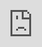 ```yaml
---
layout: post
title: "PURPLE K!SS가 스포일러 영화에 '다시 대화할 수 있을까'를 소개합니다."
author: "undefined"
thumbnail: "https://www.allkpop.com/upload/2021/02/content/020428/thumb/1612258109_germainej.jpg"
tags: 
---
```




<div class="video_wrapper" style="padding-top: 56.25%;">
    <iframe id="player" class="main_video" src="https://www.youtube.com/embed/dqcZkXbyTU4" width="100%" height="100%" frameborder="0" allowfullscreen="" style="display: block !important; position: absolute; top: 0px; left: 0px; width: 100%; height: 100%;"></iframe>
</div>


PURPLE K!SS가 `다시 대화할 수 있을까`의 스포일러 영화를 공개했습니다!

스포일러 필름을 보시면 PURPLEK의 예고편이 나옵니다.곧 공개될 SS의 뮤직비디오, 그리고 멤버들 스스로 팬들이 트랙에서 무엇을 기대할 수 있는지 알려준다. RBW엔터테인먼트 걸그룹은 지난해 11월 첫 번째 프리데뷔 싱글 `내 심장이 스킵 어 비트`를 하차했고, 2월 3일 KST가 하차하는 두 번째 프리데뷔 싱글 `캔 위 토크 어게인(Can We Talk Again)`으로 돌아올 준비를 마쳤다.

PURPLEK를 확인해 보세요!SS` Can We Talk Again` 스포일러 영상을 통해 아래 댓글로 어떻게 생각하시는지 알려주시기 바랍니다.